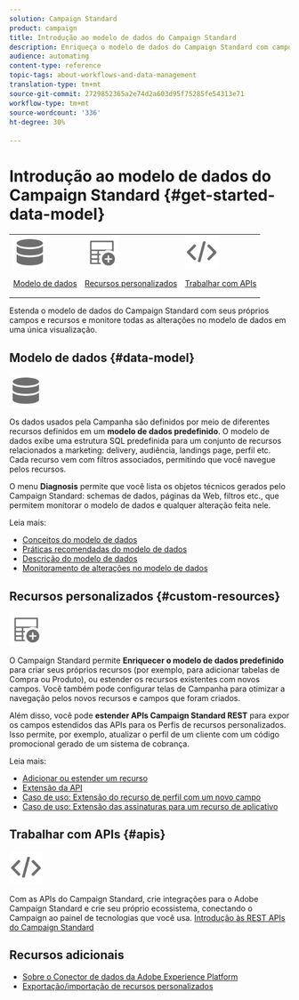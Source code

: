 ```yaml
---
solution: Campaign Standard
product: campaign
title: Introdução ao modelo de dados do Campaign Standard
description: Enriqueça o modelo de dados do Campaign Standard com campos e recursos personalizados e estenda as APIs REST para expor campos estendidos.
audience: automating
content-type: reference
topic-tags: about-workflows-and-data-management
translation-type: tm+mt
source-git-commit: 2729852365a2e74d2a603d95f75285fe54313e71
workflow-type: tm+mt
source-wordcount: '336'
ht-degree: 30%

---
```



# Introdução ao modelo de dados do Campaign Standard {#get-started-data-model}

<table>
<tr>
<td><img src="assets/do-not-localize/icon_datamodel.svg" width="60px"><p><a href="#data-model">Modelo de dados</a></p></td>
<td><img src="assets/do-not-localize/icon_custom.svg" width="60px"><p><a href="#custom-resources">Recursos personalizados</a></p></td><td><img src="assets/do-not-localize/icon_api.svg" width="60px"><p><a href="#custom-resources">Trabalhar com APIs</a></p></td></tr>
</table>

Estenda o modelo de dados do Campaign Standard com seus próprios campos e recursos e monitore todas as alterações no modelo de dados em uma única visualização.

## Modelo de dados {#data-model}

<img src="assets/do-not-localize/icon_datamodel.svg" width="60px">

Os dados usados pela Campanha são definidos por meio de diferentes recursos definidos em um **modelo de dados predefinido**. O modelo de dados exibe uma estrutura SQL predefinida para um conjunto de recursos relacionados a marketing: delivery, audiência, landings page, perfil etc. Cada recurso vem com filtros associados, permitindo que você navegue pelos recursos.

O menu **Diagnosis** permite que você lista os objetos técnicos gerados pelo Campaign Standard: schemas de dados, páginas da Web, filtros etc., que permitem monitorar o modelo de dados e qualquer alteração feita nele.

Leia mais:

* [Conceitos do modelo de dados](../../developing/using/data-model-concepts.md)
* [Práticas recomendadas do modelo de dados](../../developing/using/data-model-best-practices.md)
* [Descrição do modelo de dados](../../developing/using/datamodel-introduction.md)
* [Monitoramento de alterações no modelo de dados](../../developing/using/monitoring-data-model-changes.md)

## Recursos personalizados {#custom-resources}

<img src="assets/do-not-localize/icon_custom.svg" width="60px">

O Campaign Standard permite **Enriquecer o modelo de dados predefinido** para criar seus próprios recursos (por exemplo, para adicionar tabelas de Compra ou Produto), ou estender os recursos existentes com novos campos. Você também pode configurar telas de Campanha para otimizar a navegação pelos novos recursos e campos que foram criados.

Além disso, você pode **estender APIs Campaign Standard REST** para expor os campos estendidos das APIs para os Perfis de recursos personalizados. Isso permite, por exemplo, atualizar o perfil de um cliente com um código promocional gerado de um sistema de cobrança.

Leia mais:

* [Adicionar ou estender um recurso](../../developing/using/key-steps-to-add-a-resource.md)
* [Extensão da API](../../developing/using/about-extending-the-api.md)
* [Caso de uso: Extensão do recurso de perfil com um novo campo](../../developing/using/extending-the-profile-resource-with-a-new-field.md)
* [Caso de uso: Extensão das assinaturas para um recurso de aplicativo](../../developing/using/extending-the-subscriptions-to-an-application-resource.md)

## Trabalhar com APIs {#apis}

<img src="assets/do-not-localize/icon_api.svg" width="60px">

Com as APIs do Campaign Standard, crie integrações para o Adobe Campaign Standard e crie seu próprio ecossistema, conectando o Campaign ao painel de tecnologias que você usa. [Introdução às REST APIs do Campaign Standard](../../api/using/get-started-apis.md)

## Recursos adicionais

* [Sobre o Conector de dados da Adobe Experience Platform](../../developing/using/aep-about-data-connector.md)
* [Exportação/importação de recursos personalizados](https://helpx.adobe.com/campaign/kb/acs-get-started-with-cusres.html)
